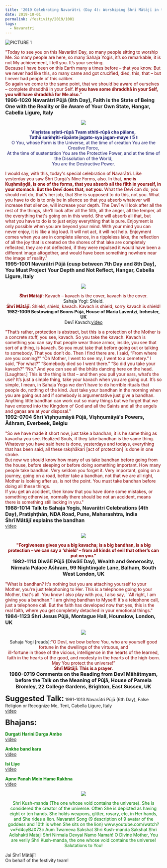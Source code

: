 ```yaml
---
title: '2019 Celebrating Navarātri (Day 4): Worshiping Śhrī Mātājī in the form of Śhrī Kuṣhmāṇḍa'
date: 2019-10-01
permalink: /festivity/2019/1001
tags:
  - Navaratri
---
```


![PICTURE 1](/images/image1.png)

<p>
<font color="DarkRed">"Today to see you on this Navarātri Day, so many people sitting to worship Me. So many people are here, so many Sahaja Yogis, it’s so remarkable, it is not My achievement, I tell you. It’s your seeking.<br>
Because I have been on this Earth many a times before – that you know. But we never had like this, so many came and got crucified, died, this, that – but I never had people of this caliber.<br>
So again we come to the same point, that we should be aware of ourselves – complete śhraddhā in your Self. <b>If you have some śhraddhā in your Self, you will have śhraddhā for Me also.</b>"</font><br>
<font size="+0"><b>1996-1020 Navarātri Pūjā (8th Day), Faith is the State of Being One with the Reality or Be Aware of Your Own State, Hangar, Cabella Ligure, Italy</b></font><br>
</p>

<div style="text-align: center"><img src="/images/image176.png" /></div>

<p style="text-align:center;">
<font color="MidNightBlue"><b>Visṛistau sṛisti-rūpā Tvam sthiti-rūpā cha pālane,<br>
Tathā saṁhṛiti-rūpānte jagato-sya jagan-maye ǁ 5 ǁ</b><br>
O You, whose Form is the Universe, at the time of creation You are the Creative Force,<br>
At the time of sustentation You are the Protective Power, and at the time of the Dissolution of the World,<br>
You are the Destructive Power.</font><br>
</p>

<p>
<font color="DarkRed">I would say, with this, today's special celebration of Navarātri. Like yesterday you saw Śhrī Durgā's Nine Forms, also. In that, <b>one is Kuṣhmāṇḍā, is one of the forms, that you absorb all the filth in yourself, in your stomach. But the Devī does that, not you.</b> What the Devī can do, you should not do, that's her job, that She is supposed to do this, not you. What you have to do is to only be in silence so that you absorb whatever will increase that silence, will increase your depth. The Devī will look after all the rest of the things, she'll look after all the filth, all the anger, all the temper, all the everything that's going on in this world. She will absorb all that, but what you have to do is to just enjoy everything that is pure. Enjoyment is only possible when you are beyond your mind. With your mind you can never enjoy, it is like a big load. It will not act, it will not help. Enjoyment comes when you are in complete silence, in a rippleless lake, the reflection of all the joy that is created on the shores of that lake are completely reflected, they are not deflected, if they were repulsed it would have been a different image altogether, and would have been something nowhere near the image of reality."</font><br>
<font size="+0"><b>1995-1001 Navarātri Pūjā (cusp between 7th Day and 8th Day), You Must Project Your Depth and Not Reflect, Hangar, Cabella Ligure, Italy</b></font>
</p>

<div style="text-align: center"><img src="/images/image177.png" /></div>

<p style="text-align:center;">
<font color="DarkRed"><b>Śhrī Mātājī:</b> Kavach – kavach is the cover, kavach is the cover.</font><br>
Sahaja Yogi: Shield.<br>
<font color="DarkRed"><b>Śhrī Mātājī:</b> Shield, shield, kavach. Kavach is shield, sorry kavach is shield!</font><br>
<b>1982-1009 Bestowing of Boons Pūjā, House of Maria Laventzi, Irchester, UK</b><br>
Devī Kavach:<a href="https://www.youtube.com/embed/XdTzTciM-Hg?hl=en&fs=1">video</a>
</p>

<p>
<font color="DarkRed">"That’s rather, protection is abstract, but this is a protection of the Mother is a concrete stuff, you see, kavach. So you take the kavach. Kavach is something you can say that people wear those armor, inside, you see that sort of a thing, is kavach. So you must take that before going out or talking to somebody. That you don’t do. Then I find there are, I said, “From where are you coming?” “Oh Mother, I went to see my, I went to a cemetery.” I said, “For what?” “Somebody died so I went there.” “So did you take your kavach?” “No.” And you can see all the bhūts dancing here on the head. [Laughter.]
This is the thing is that – and then you pull your ears, what’s the use? It’s just a simple thing, take your kavach when you are going out. It’s so simple, I mean, in Sahaja Yoga we don’t have to do horrible rituals that people do, nothing of the kind. Just take your bandhan in the morning when you are going out and if somebody is argumentative just give a bandhan. Anything little bandhan can work out so many things but we forget that we have entered into the Kingdom of God and all the Saints and all the angels and gaṇas are at your disposal."</font><br>
<font size="+0"><b>1992-0704 Śhrī Viṣhṇumāyā Pūjā, Viṣhṇumāyā's Powers, Āśhram, Everbeek, Belgiu</b></font>
</p>

<p>
<font color="DarkRed">"So we have made it short now, just take a bandhan, it is he same thing as kavacha you see. Realized Souls, if they take bandhan is the same thing. Whatever you have said here is done, yesterdays and todays, everything that has been said, all these rakṣhākari [act of protection] is done in one stroke.<br>
But now we should know how many of us take bandhan before going from the house, before sleeping or before doing something important. How many people take bandhan. Very seldom you forget it. Very important, going on a journey, going on a road, better take a bandhan, not that we are all right, Mother is looking after us, is not the point. You must take bandhan before doing all these things.<br> 
If you get an accident, then know that you have done some mistakes, or something otherwise, normally there should be not an accident, means there is something still lacking in you."</font><br>
<font size="+0"><b>1988-1014 Talk to Sahaja Yogis, Navarātri Celebrations (4th Day), Pratiṣhṭhān, NDA Road, Pune, Maharashtra, India<br>
Śhrī Mātājī explains the bandhan</b></font><br>
<a href="https://www.youtube.com/watch?v=DkW7L9veu6M">video</a>
</p>

<div style="text-align: center"><img src="/images/image178.png" /></div>

<p style="text-align:center;">
<font color="DarkRed"><b>"Forgiveness gives you a big kavacha; is a big bandhan, is a big protection – we can say a ‘shield’ – from all kinds of evil that other’s can put on you."</b></font><br>
<font size="+0"><b>1982-1114 Diwālī Pūjā (Diwālī Day), Wealth and Generosity, Nirmala Palace Āśhram, 99 Nightingale Lane, Balham, South West London, UK</b></font><br>
</p>

<p>
<font color="DarkRed">"What is bandhan? It's nothing but you are attaching yourself to your Mother, you're just telephoning to Her. This is a telephone going to your Mother, that's all. You know I also play with you, I also say, ``All right, I am giving you a bandhan." I am giving bandhan to Myself! It's a telephone call, just a telephone call. But the faith has developed now that yes, this is the real faith, where you get completely detached in your emotional things."</font><br>
<font size="+0"><b>1984-1123 Śhrī Jesus Pūjā, Montague Hall, Hounslow, London, UK</b></font>
</p>

<div style="text-align: center"><img src="/images/image179.png" /></div>

<p style="text-align:center;">
Sahaja Yogi [reads]:<font color="DarkRed">"O Devī, we bow before You, who are yourself good fortune in the dwellings of the virtuous, and<br>
ill-fortune in those of the vicious, intelligence in the hearts of the learned,<br>
faith in the hearts of the good, and modesty in the hearts of the high-born.<br>
May You protect the universe!”<br>
<b>Śhrī Mātājī: This is a prayer.</b></font><br>
<font size="+0"><b>1980-0719 Comments on the Reading from Devī Māhātmyam, before the Talk on the Meaning of Pūjā, House of Pamela Bromley, 22 College Gardens, Brighton, East Sussex, UK</b></font>
</p>

<font size="+2"><b>Suggested Talk:</b></font> 1991-1013 Navarātri Pūjā (6th Day), False Religion or Recognize Me, Tent, Cabella Ligure, Italy<br><a href="https://www.youtube.com/watch?time_continue=11&v=RwoLqfweBz4"> video</a><br>

<font size="+2"><b>Bhajans:</b></font>

<p>
<font color="green"><b>Durgati Harini Durga Ambe</b></font><br>
<a href="https://www.youtube.com/watch?v=8wJBzMrRPHA">video</a>
</p>

<p>
<font color="green"><b>Ankhe band karu</b></font><br>
<a href="https://www.youtube.com/watch?v=HluLtgi5ZfA"> video</a><br>
</p>

<p>
<font color="green"><b>Isi Liye</b></font><br>
<a href="https://www.youtube.com/watch?v=oFGGshAsz2Q">video</a>
</p>

<p>
<font color="green"><b>Apne Panah Mein Hame Rakhna</b></font><br>
<a href="https://www.youtube.com/watch?v=1zzMwHijwI0">video</a> 
</p>

<div style="text-align: center"><img src="/images/image180.png" /></div>

<p style="color:green; text-align:center;">
Shri Kush-manda (The one whose void contains the universe). She is considered the creator of the universe. 
Often She is depicted as having eight or ten hands. She holds weapons, glitter, rosary, etc, in Her hands, and She rides a lion. 
Navaratri Song  (9 description of 9 avatar of the goddess and 10th is when She sits on the lion)
www.youtube.com/watch?v=Fd4cyBJX73c 
Aum Twameva Sakshat 
Shri Kush-manda Sakshat Shri Adishakti Mataji Shri Nirmala Devyai Namo Namah!
O Divine Mother, You are verily Shri Kush-manda, the one whose void contains the universe!
Salutations to You!
</p>

Jai Śhrī Mātājī!<br>
On behalf of the festivity team!